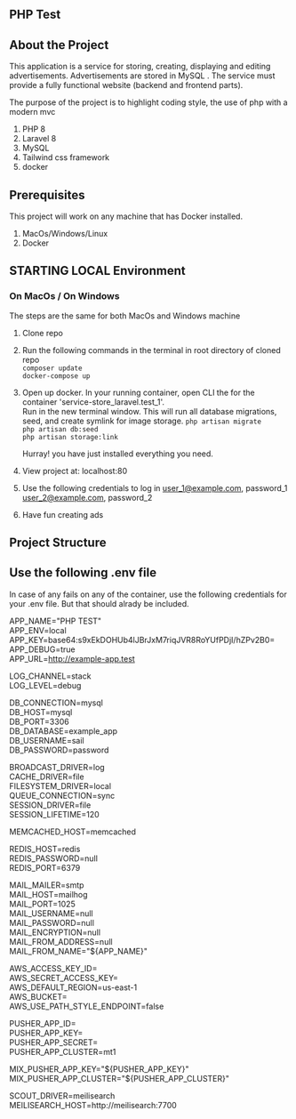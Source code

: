 ## PHP Test

## About the Project

This application is a service for storing, creating, displaying and editing advertisements. Advertisements are stored in MySQL . The service must provide a fully functional website (backend and frontend parts).

The purpose of the project is to highlight coding style, the use of php with a modern mvc

1. PHP 8
2. Laravel 8
3. MySQL
4. Tailwind css framework
5. docker

## Prerequisites

This project will work on any machine that has Docker installed.

1. MacOs/Windows/Linux
2. Docker

## STARTING LOCAL Environment

### On MacOs / On Windows

The steps are the same for both MacOs and Windows machine  

1. Clone repo  
2. Run the following commands in the terminal in root directory of cloned repo  
   `composer update`  
   `docker-compose up`

3. Open up docker. In your running container, open CLI the for the container 'service-store_laravel.test_1'.  
   Run in the new terminal window. This will run all database migrations, seed, and create symlink for image storage.
   `php artisan migrate`  
    `php artisan db:seed`  
    `php artisan storage:link`  

    Hurray! you have just installed everything you need.

4. View project at: localhost:80

5. Use the following credentials to log in
   user_1@example.com, password_1  
   user_2@example.com, password_2  

6. Have fun creating ads

## Project Structure

## Use the following .env file

In case of any fails on any of the container, use the following credentials for your .env file. But that should alrady be included.

APP_NAME="PHP TEST"  
APP_ENV=local  
APP_KEY=base64:s9xEkDOHUb4lJBrJxM7riqJVR8RoYUfPDjI/hZPv2B0=  
APP_DEBUG=true  
APP_URL=http://example-app.test

LOG_CHANNEL=stack  
LOG_LEVEL=debug

DB_CONNECTION=mysql  
DB_HOST=mysql  
DB_PORT=3306  
DB_DATABASE=example_app  
DB_USERNAME=sail  
DB_PASSWORD=password

BROADCAST_DRIVER=log  
CACHE_DRIVER=file  
FILESYSTEM_DRIVER=local  
QUEUE_CONNECTION=sync  
SESSION_DRIVER=file  
SESSION_LIFETIME=120

MEMCACHED_HOST=memcached

REDIS_HOST=redis  
REDIS_PASSWORD=null  
REDIS_PORT=6379

MAIL_MAILER=smtp  
MAIL_HOST=mailhog  
MAIL_PORT=1025  
MAIL_USERNAME=null  
MAIL_PASSWORD=null  
MAIL_ENCRYPTION=null  
MAIL_FROM_ADDRESS=null  
MAIL_FROM_NAME="${APP_NAME}"

AWS_ACCESS_KEY_ID=  
AWS_SECRET_ACCESS_KEY=  
AWS_DEFAULT_REGION=us-east-1  
AWS_BUCKET=  
AWS_USE_PATH_STYLE_ENDPOINT=false

PUSHER_APP_ID=  
PUSHER_APP_KEY=  
PUSHER_APP_SECRET=  
PUSHER_APP_CLUSTER=mt1

MIX_PUSHER_APP_KEY="${PUSHER_APP_KEY}"  
MIX_PUSHER_APP_CLUSTER="${PUSHER_APP_CLUSTER}"

SCOUT_DRIVER=meilisearch  
MEILISEARCH_HOST=http://meilisearch:7700
